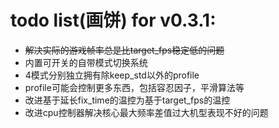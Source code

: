 # todo list(画饼) for v0.3.1:

* ~~解决实际的游戏帧率总是比target_fps稳定低的问题~~
* 内置可开关的自带模式切换系统
* 4模式分别独立拥有除keep_std以外的profile
* profile可能会控制更多东西，包括容忍因子，平滑算法等
* 改进基于延长fix_time的温控为基于target_fps的温控
* 改进cpu控制器解决核心最大频率差值过大机型表现不好的问题
